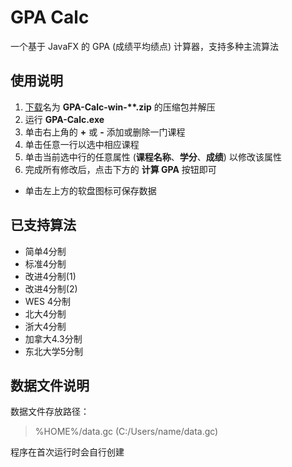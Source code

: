 # GPA Calc

一个基于 JavaFX 的 GPA (成绩平均绩点) 计算器，支持多种主流算法

## 使用说明

1. [下载](https://github.com/kevin-vista/gpa-calc-gui/releases)名为 __GPA-Calc-win-**.zip__ 的压缩包并解压
2. 运行 __GPA-Calc.exe__
3. 单击右上角的 __+__ 或 __-__ 添加或删除一门课程
4. 单击任意一行以选中相应课程
5. 单击当前选中行的任意属性 (__课程名称__、__学分__、__成绩__) 以修改该属性
6. 完成所有修改后，点击下方的 __计算 GPA__ 按钮即可

- 单击左上方的软盘图标可保存数据

## 已支持算法

- 简单4分制
- 标准4分制
- 改进4分制(1)
- 改进4分制(2)
- WES 4分制
- 北大4分制
- 浙大4分制
- 加拿大4.3分制
- 东北大学5分制

## 数据文件说明

数据文件存放路径：

> %HOME%/data.gc (C:/Users/name/data.gc)

程序在首次运行时会自行创建
